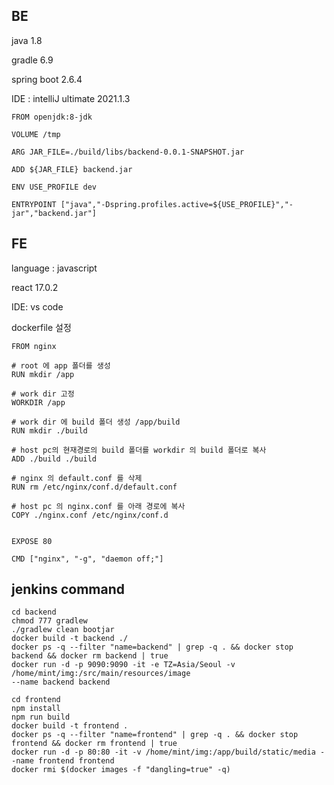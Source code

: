 ## BE

java 1.8      


gradle 6.9   

spring boot 2.6.4  

IDE : intelliJ ultimate 2021.1.3   

```
FROM openjdk:8-jdk

VOLUME /tmp

ARG JAR_FILE=./build/libs/backend-0.0.1-SNAPSHOT.jar

ADD ${JAR_FILE} backend.jar

ENV USE_PROFILE dev

ENTRYPOINT ["java","-Dspring.profiles.active=${USE_PROFILE}","-jar","backend.jar"]
```

## FE

language : javascript  

react 17.0.2

IDE: vs code 

dockerfile 설정

```
FROM nginx

# root 에 app 폴더를 생성
RUN mkdir /app

# work dir 고정
WORKDIR /app

# work dir 에 build 폴더 생성 /app/build
RUN mkdir ./build

# host pc의 현재경로의 build 폴더를 workdir 의 build 폴더로 복사
ADD ./build ./build

# nginx 의 default.conf 를 삭제
RUN rm /etc/nginx/conf.d/default.conf

# host pc 의 nginx.conf 를 아래 경로에 복사
COPY ./nginx.conf /etc/nginx/conf.d


EXPOSE 80

CMD ["nginx", "-g", "daemon off;"]
```
## jenkins command
```
cd backend
chmod 777 gradlew
./gradlew clean bootjar
docker build -t backend ./
docker ps -q --filter "name=backend" | grep -q . && docker stop backend && docker rm backend | true
docker run -d -p 9090:9090 -it -e TZ=Asia/Seoul -v /home/mint/img:/src/main/resources/image 
--name backend backend   
```
```
cd frontend
npm install
npm run build
docker build -t frontend .
docker ps -q --filter "name=frontend" | grep -q . && docker stop frontend && docker rm frontend | true
docker run -d -p 80:80 -it -v /home/mint/img:/app/build/static/media --name frontend frontend 
docker rmi $(docker images -f "dangling=true" -q)
```